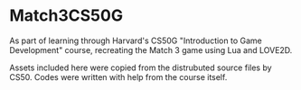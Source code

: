 # Match3CS50G

As part of learning through Harvard's CS50G "Introduction to Game Development" course, recreating the Match 3 game using Lua and LOVE2D.

Assets included here were copied from the distrubuted source files by CS50. Codes were written with help from the course itself.
